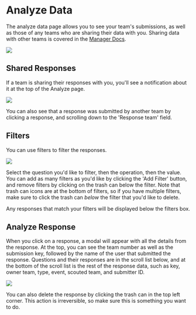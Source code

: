 # Analyze Data

The analyze data page allows you to see your team's submissions, as well as those of any teams who are sharing their data with you. Sharing data with other teams is covered in the [Manager Docs](https://app.gitbook.com/o/L51rApvaZhl5QetYJ8rf/s/OOET5QiwzcXSGYSA6P9o/).

![](../.gitbook/assets/user-scouting-analyze)

## Shared Responses

If a team is sharing their responses with you, you'll see a notification about it at the top of the Analyze page.

![](../.gitbook/assets/user-scouting-analyze-shared.png)

You can also see that a response was submitted by another team by clicking a response, and scrolling down to the 'Response team' field.

## Filters

You can use filters to filter the responses.

![](../.gitbook/assets/user-scouting-analyzefilter)

Select the question you'd like to filter, then the operation, then the value. You can add as many filters as you'd like by clicking the 'Add Filter' button, and remove filters by clicking on the trash can below the filter. Note that trash can icons are at the bottom of filters, so if you have multiple filters, make sure to click the trash can _below_ the filter that you'd like to delete.

Any responses that match your filters will be displayed below the filters box.

## Analyze Response

When you click on a response, a modal will appear with all the details from the response. At the top, you can see the team number as well as the submission key, followed by the name of the user that submitted the response. Questions and their responses are in the scroll list below, and at the bottom of the scroll list is the rest of the response data, such as key, owner team, type, event, scouted team, and submitter ID.

![](../.gitbook/assets/user-scouting-analyseresponse)

You can also delete the response by clicking the trash can in the top left corner. This action is irreversible, so make sure this is something you want to do.

